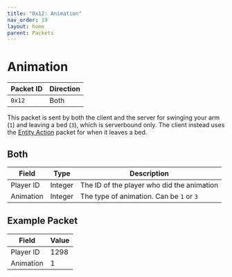 ```yaml
---
title: "0x12: Animation"
nav_order: 19
layout: home
parent: Packets
---
```


# Animation

| Packet ID | Direction |
| --------- | --------- |
| `0x12`    | Both      |

This packet is sent by both the client and the server for swinging your arm (`1`) and leaving a bed (`3`), which is serverbound only. The client instead uses the [Entity Action](019-entity-action) packet for when it leaves a bed.

## Both

| Field     | Type    | Description                                 |
| --------- | ------- | ------------------------------------------- |
| Player ID | Integer | The ID of the player who did the animation |
| Animation | Integer | The type of animation. Can be `1` or `3`   |

## Example Packet

| Field | Value | 
| --- | --- |
| Player ID | 1298 |
| Animation | 1 |
